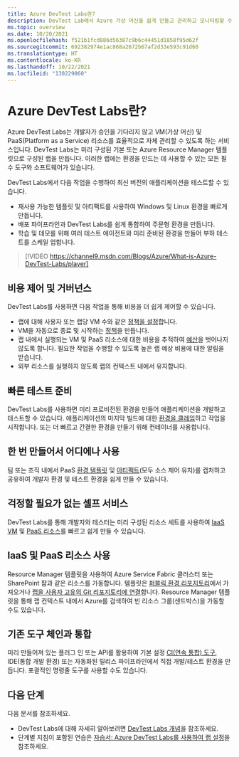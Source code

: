 ```yaml
---
title: Azure DevTest Labs란?
description: DevTest Lab에서 Azure 가상 머신을 쉽게 만들고 관리하고 모니터링할 수 있는 방법 알아보기
ms.topic: overview
ms.date: 10/20/2021
ms.openlocfilehash: f521b1fcd886d56387c9b6c44451d1858f95d62f
ms.sourcegitcommit: 692382974e1ac868a2672b67af2d33e593c91d60
ms.translationtype: HT
ms.contentlocale: ko-KR
ms.lasthandoff: 10/22/2021
ms.locfileid: "130229060"
---
```

# <a name="what-is-azure-devtest-labs"></a>Azure DevTest Labs란?
Azure DevTest Labs는 개발자가 승인을 기다리지 않고 VM(가상 머신) 및 PaaS(Platform as a Service) 리소스를 효율적으로 자체 관리할 수 있도록 하는 서비스입니다. DevTest Labs는 미리 구성된 기본 또는 Azure Resource Manager 템플릿으로 구성된 랩을 만듭니다. 이러한 랩에는 환경을 만드는 데 사용할 수 있는 모든 필수 도구와 소프트웨어가 있습니다.

DevTest Labs에서 다음 작업을 수행하여 최신 버전의 애플리케이션을 테스트할 수 있습니다.

- 재사용 가능한 템플릿 및 아티팩트를 사용하여 Windows 및 Linux 환경을 빠르게 만듭니다.
- 배포 파이프라인과 DevTest Labs를 쉽게 통합하여 주문형 환경을 만듭니다.
- 학습 및 데모를 위해 여러 테스트 에이전트와 미리 준비된 환경을 만들어 부하 테스트를 스케일 업합니다.

> [!VIDEO https://channel9.msdn.com/Blogs/Azure/What-is-Azure-DevTest-Labs/player]

## <a name="cost-control-and-governance"></a>비용 제어 및 거버넌스
DevTest Labs를 사용하면 다음 작업을 통해 비용을 더 쉽게 제어할 수 있습니다.

- 랩에 대해 사용자 또는 랩당 VM 수와 같은 [정책을 설정](devtest-lab-set-lab-policy.md)합니다. 
- VM을 자동으로 종료 및 시작하는 [정책](devtest-lab-set-lab-policy.md)을 만듭니다.
- 랩 내에서 실행되는 VM 및 PaaS 리소스에 대한 비용을 추적하여 [예산](devtest-lab-configure-cost-management.md)을 벗어나지 않도록 합니다. 필요한 작업을 수행할 수 있도록 높은 랩 예상 비용에 대한 알림을 받습니다.
- 외부 리소스를 실행하지 않도록 랩의 컨텍스트 내에서 유지합니다.

## <a name="quickly-get-to-ready-to-test"></a>빠른 테스트 준비
DevTest Labs를 사용하면 미리 프로비전된 환경을 만들어 애플리케이션을 개발하고 테스트할 수 있습니다. 애플리케이션의 마지막 빌드에 대한 [환경을 클레임](devtest-lab-add-claimable-vm.md)하고 작업을 시작합니다. 또는 더 빠르고 간결한 환경을 만들기 위해 컨테이너를 사용합니다.

## <a name="create-once-use-everywhere"></a>한 번 만들어서 어디에나 사용
팀 또는 조직 내에서 PaaS [환경 템플릿](devtest-lab-create-environment-from-arm.md) 및 [아티팩트](add-artifact-repository.md)(모두 소스 제어 유지)를 캡처하고 공유하여 개발자 환경 및 테스트 환경을 쉽게 만들 수 있습니다.

## <a name="worry-free-self-service"></a>걱정할 필요가 없는 셀프 서비스
DevTest Labs를 통해 개발자와 테스터는 미리 구성된 리소스 세트를 사용하여 [IaaS VM](devtest-lab-add-vm.md) 및 [PaaS 리소스](devtest-lab-create-environment-from-arm.md)를 빠르고 쉽게 만들 수 있습니다.

## <a name="use-iaas-and-paas-resources"></a>IaaS 및 PaaS 리소스 사용 
Resource Manager 템플릿을 사용하여 Azure Service Fabric 클러스터 또는 SharePoint 팜과 같은 리소스를 가동합니다. 템플릿은 [퍼블릭 환경 리포지토리](devtest-lab-configure-use-public-environments.md)에서 가져오거나 [랩을 사용자 고유의 Git 리포지토리에 연결](devtest-lab-create-environment-from-arm.md#configure-your-own-template-repositories)합니다. Resource Manager 템플릿을 통해 랩 컨텍스트 내에서 Azure를 검색하여 빈 리소스 그룹(샌드박스)을 가동할 수도 있습니다.

## <a name="integrate-with-your-existing-toolchain"></a>기존 도구 체인과 통합
미리 만들어져 있는 플러그 인 또는 API를 활용하여 기본 설정 [CI(연속 통합) 도구](devtest-lab-integrate-ci-cd.md), IDE(통합 개발 환경) 또는 자동화된 릴리스 파이프라인에서 직접 개발/테스트 환경을 만듭니다. 포괄적인 명령줄 도구를 사용할 수도 있습니다.

## <a name="next-steps"></a>다음 단계
다음 문서를 참조하세요.

- DevTest Labs에 대해 자세히 알아보려면 [DevTest Labs 개념](devtest-lab-concepts.md)을 참조하세요.
- 단계별 지침이 포함된 연습은 [자습서: Azure DevTest Labs를 사용하여 랩 설정](tutorial-create-custom-lab.md)을 참조하세요.
